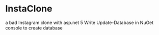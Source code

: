 # InstaClone
a bad Instagram clone with asp.net 5
Write Update-Database in NuGet console to create database
